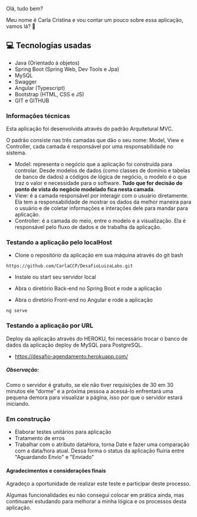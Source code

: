 Olá, tudo bem? 

Meu nome é Carla Cristina e vou contar um pouco sobre essa aplicação, vamos lá?  🤙

## 💻 Tecnologias usadas

- Java (Orientado à objetos)
- Spring Boot (Spring Web, Dev Tools e Jpa)
- MySQL
- Swagger 
- Angular (Typescript)
- Bootstrap (HTML, CSS e JS)
- GIT e GITHUB

### Informações técnicas 

Esta aplicação foi desenvolvida através do padrão Arquitetural MVC. 

O padrão consiste nas três camadas que dão o seu nome: Model, View e Controller, cada camada é responsável por uma responsabilidade no sistema.

- Model: representa o negócio que a aplicação foi construída para controlar. Desde modelos de dados (como classes de domínio e tabelas de banco de dados) a códigos de lógica de negócio, o modelo é o que traz o valor e necessidade para o software. **Tudo que for decisão do ponto de vista do negócio modelado fica nesta camada**.
- View: é a camada responsável por interagir com o usuário diretamente. Ela tem a responsabilidade de mostrar os dados da melhor maneira para o usuário e de coletar informações e interações dele para mandar para aplicação.
- Controller: é a camada do meio, entre o modelo e a visualização. Ela é responsável pelo fluxo de dados e de trabalha da aplicação. 

### Testando a aplicação pelo localHost

- Clone o repositório da aplicação em sua máquina através do git bash

```
https://github.com/CarlaCCP/DesafioLuizaLabs.git
```

- Instale ou start seu servidor local

- Abra o diretório Back-end no Spring Boot e rode a aplicação

- Abra o diretório Front-end no Angular e rode a aplicação

```
ng serve
```

### Testando a aplicação por URL

Deploy da aplicação através do HEROKU, foi necessário trocar o banco de dados da aplicação deploy de MySQL para PostgreSQL.

- https://desafio-agendamento.herokuapp.com/

##### Observação:

Como o servidor é gratuito, se ele não tiver requisições de 30 em 30 minutos ele “dorme” e a próxima pessoa a acessá-lo enfrentará uma pequena demora para visualizar a página, isso por que o servidor estará iniciando.

### Em construção

- Elaborar testes unitários para aplicação
- Tratamento de erros 
- Trabalhar com o atributo dataHora, torna Date e fazer uma comparação com a data/hora atual. Dessa forma o status da aplicação fluiria entre "Aguardando Envio" e "Enviado"

#### Agradecimentos e considerações finais

Agradeço a oportunidade de realizar este teste e participar deste processo.

Algumas funcionalidades eu não consegui colocar em prática ainda, mas continuarei estudando para melhorar a minha lógica e os processos desta aplicação. 